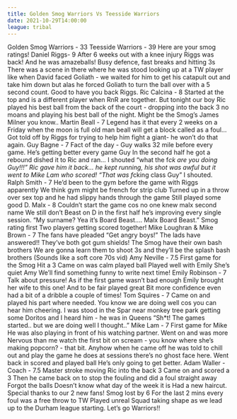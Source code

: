 ```yaml
---
title: Golden Smog Warriors Vs Teesside Warriors
date: 2021-10-29T14:00:00
league: tribal
---
```


Golden Smog Warriors - 33
Teesside Warriors - 39
Here are your smog ratings!
Daniel Riggs- 9
After 6 weeks out with a knee injury Riggs was back!
And he was amazeballs! Busy defence, fast breaks and hitting 3s
There was a scene in there where he was stood looking up at a TW player like when David faced Goliath - we waited for him to get his catapult out and take him down but alas he forced Goliath to turn the ball over with a 5 second count.
Good to have you back Riggs.
Ric Calcina - 8
Started at the top and is a different player when RnR are together.
But tonight our boy Ric played his best ball from the back of the court - dropping into the back 3 no moans and playing his best ball of the night.
Might be the Smog’s James Milner you know..
Martin Beall - 7
Legend has it that every 2 weeks on a Friday when the moon is full old man beall will get a block called as a foul…
Got told off by Riggs for trying to help him fight a giant- he won’t do that again.
Guy Bagne - 7
Fact of the day - Guy walks 32 mile before every game.
He’s getting better every game Guy
In the second half he got a rebound dished it to Ric and ran… I shouted “what the f*ck are you doing Guy!!!” Ric gave him it back… he kept running, his shot was awful but it went to Mike Lam who scored!
“That was f*cking class Guy” I shouted.
Ralph Smith - 7
He’d been to the gym before the game with Riggs apparently
We think gym might be french for strip club
Turned up in a throw over sex top and he had slippy hands through the game
Still played some good D.
Malx - 8
Couldn’t start the game cos no one knew malx second name
We still don’t
Beast on D in the first half he’s improving every single session.
“My surname? Yea it’s Board Beast…. Malx Board Beast.”
Smog rating first
Two players getting scored together!
Mike Loughran & Mike Brown - 7
The fans have pleaded “Get angry boys!”
The lads have answered!!
They’ve both got gum shields!
The Smog have their own bash brothers
We are gonna learn them to shoot 3s and they’ll be the splash bash brothers
(Sounds like a soft core 70s vid)
Amy Neville - 7.5
First game for the Smog
Hit a 3
Came on was calm played ball
Played well with Emily
She’s quiet Amy
We’ll find something funny to write next time!
Emily Robinson - 7
Talk about pressure!
As if the first game wasn’t bad enough Emily brought her wife to this one!
And to be fair played great
Bit more confidence even had a bit of a dribble a couple of times!
Tom Squires - 7
Came on and played his part where needed.
You know we are doing well cos you can hear him cheering. I was stood in the Spar near monkey tree park getting some Doritos and I heard him - he was in Queens
“Sh\*t! The games started.. but we are doing well I thought..”
Mike Lam - 7
First game for Mike
He was also playing in front of his watching partner.
Went on and was more Nervous than me watch the first bit on scream - you know where she’s making popcorn? - that bit.
Anyhow when he came off he was told to chill out and play the game he does at sessions there’s no ghost face here.
Went back in scored and played ball
He’s only going to get better.
Adam Waller - Coach - 7.5
Master stroke moving Ric into the back 3
Came on and scored a 3
Then he came back on to stop the fouling and did a foul straight away
Forgot the balls
Doesn’t know what day of the week it is
Had a new haircut.
Special thanks to our 2 new fans!
Smog lost by 6
For the last 2 mins every foul was a free throw to TW
Played unreal
Squad taking shape as we lead up to the Durham league starting.
Let’s go Warriors!!
